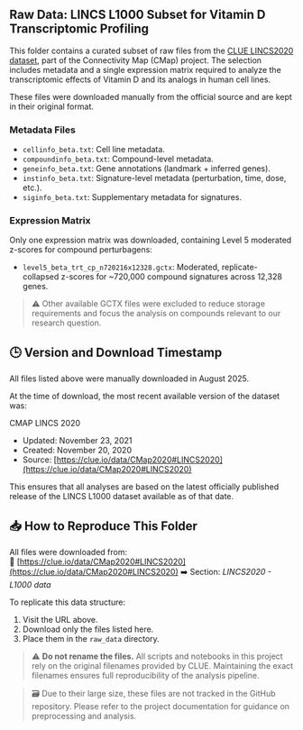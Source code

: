 ## Raw Data: LINCS L1000 Subset for Vitamin D Transcriptomic Profiling

This folder contains a curated subset of raw files from the [CLUE LINCS2020 dataset](https://clue.io/data/CMap2020#LINCS2020), part of the Connectivity Map (CMap) project. The selection includes metadata and a single expression matrix required to analyze the transcriptomic effects of Vitamin D and its analogs in human cell lines.

These files were downloaded manually from the official source and are kept in their original format.

### Metadata Files

- `cellinfo_beta.txt`: Cell line metadata.
- `compoundinfo_beta.txt`: Compound-level metadata.
- `geneinfo_beta.txt`: Gene annotations (landmark + inferred genes).
- `instinfo_beta.txt`: Signature-level metadata (perturbation, time, dose, etc.).
- `siginfo_beta.txt`: Supplementary metadata for signatures.

### Expression Matrix

Only one expression matrix was downloaded, containing Level 5 moderated z-scores for compound perturbagens:

- `level5_beta_trt_cp_n720216x12328.gctx`: Moderated, replicate-collapsed z-scores for ~720,000 compound signatures across 12,328 genes.

> ⚠️ Other available GCTX files were excluded to reduce storage requirements and focus the analysis on compounds relevant to our research question.

## 🕒 Version and Download Timestamp
All files listed above were manually downloaded in August 2025.

At the time of download, the most recent available version of the dataset was:

CMAP LINCS 2020
- Updated: November 23, 2021
- Created: November 20, 2020
- Source: [https://clue.io/data/CMap2020#LINCS2020](https://clue.io/data/CMap2020#LINCS2020)

This ensures that all analyses are based on the latest officially published release of the LINCS L1000 dataset available as of that date.

## 📥 How to Reproduce This Folder

All files were downloaded from:  
🔗 [https://clue.io/data/CMap2020#LINCS2020](https://clue.io/data/CMap2020#LINCS2020) 
➡️ Section: *LINCS2020 - L1000 data*

To replicate this data structure:
1. Visit the URL above.
2. Download only the files listed here.
3. Place them in the `raw_data` directory.

> ⚠️ **Do not rename the files.** All scripts and notebooks in this project rely on the original filenames provided by CLUE. Maintaining the exact filenames ensures full reproducibility of the analysis pipeline.

> 🗃️ Due to their large size, these files are not tracked in the GitHub repository. Please refer to the project documentation for guidance on preprocessing and analysis.
